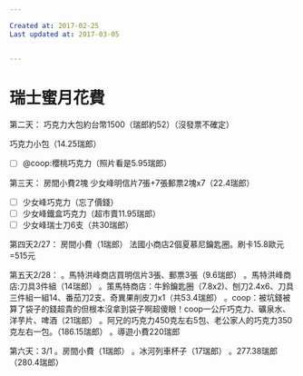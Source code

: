 ```yaml
---

Created at: 2017-02-25
Last updated at: 2017-03-05


---
```


# 瑞士蜜月花費


第二天：
巧克力大包約台幣1500（瑞郎約52）（沒發票不確定）

巧克力小包（14.25瑞郎）

- [ ] @coop:櫻桃巧克力（照片看是5.95瑞郎）

第三天：
房間小費2塊
少女峰明信片7張+7張郵票2塊x7（22.4瑞郎）
- [ ] 少女峰巧克力（忘了價錢）
- [ ] 少女峰鐵盒巧克力（超市賣11.95瑞郎）
- [ ] 少女峰瑞士刀6支（共30瑞郎）

第四天2/27：
房間小費（1瑞郎）
法國小商店2個夏慕尼鑰匙圈。刷卡15.8歐元=515元

第五天2/28：
。馬特洪峰商店買明信片3張、郵票3張（9.6瑞郎）
。馬特洪峰商店:刀具3件組（14瑞郎）
。策馬特商店：牛鈴鑰匙圈（7.8x2)、刨刀2.4x6、刀具三件組一組14、番茄刀2支、奇異果削皮刀x1（共53.4瑞郎）
。coop：被坑錢被算了袋子的錢超貴的但根本沒拿到袋子啊超傻眼！coop一公斤巧克力、礦泉水、洋芋片、啤酒（21瑞郎）
。阿兄的巧克力450克左右5包、老公家人的巧克力350克左右一包。（186.15瑞郎）
。導遊小費220瑞郎

第六天：3/1
。房間小費（1瑞郎）
。冰河列車杯子（17瑞郎）
。277.38瑞郎 （280.4瑞郎）

